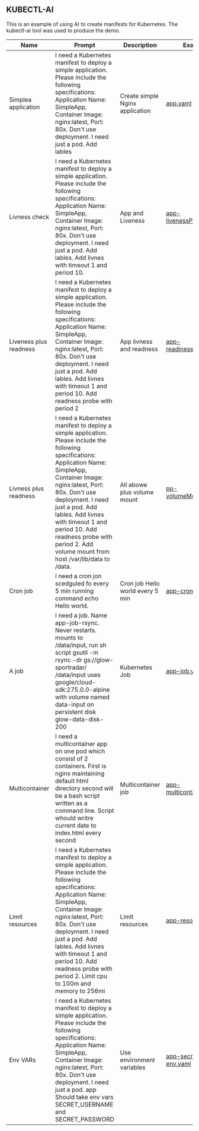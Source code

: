 
## KUBECTL-AI
This is an example of using AI to create manifests for Kubernetes. The kubectl-ai tool was used to produce the demo.


| Name                  | Prompt                                                    | Description                | Example  |
|-----------------------|-----------------------------------------------------------|----------------------------|----------|
| Simplea application   | I need a Kubernetes manifest to deploy a simple application. Please include the following specifications: Application Name: SimpleApp, Container Image: nginx:latest, Port: 80x. Don\'t use deployment. I need just a pod. Add lables | Create simple Nginx application | [app.yaml](https://github.com/andrii-sosiuk/DEVOPS101-w5-t3/raw/main/yaml/app.yaml) |
| Livness check | I need a Kubernetes manifest to deploy a simple application. Please include the following specifications: Application Name: SimpleApp, Container Image: nginx:latest, Port: 80x. Don\'t use deployment. I need just a pod. Add lables. Add livnes with timeout 1 and period 10. | App and Liveness | [app-livenessProbe.yaml](https://github.com/andrii-sosiuk/DEVOPS101-w5-t3/raw/main/yaml/app-livenessProbe.yaml) |
| Liveness plus readness | I need a Kubernetes manifest to deploy a simple application. Please include the following specifications: Application Name: SimpleApp, Container Image: nginx:latest, Port: 80x. Don\'t use deployment. I need just a pod. Add lables. Add livnes with timeout 1 and period 10. Add readness probe with period 2 | App livness and readness | [app-readinessProbe.yaml](https://github.com/andrii-sosiuk/DEVOPS101-w5-t3/raw/main/yaml/app-readinessProbe.yaml) |
| Livness plus readness | I need a Kubernetes manifest to deploy a simple application. Please include the following specifications: Application Name: SimpleApp, Container Image: nginx:latest, Port: 80x. Don\'t use deployment. I need just a pod. Add lables. Add livnes with timeout 1 and period 10. Add readness probe with period 2. Add volume mount from host /var/lib/data to /data. | All abowe plus volume mount | [pp-volumeMounts.yaml](https://github.com/andrii-sosiuk/DEVOPS101-w5-t3/raw/main/yaml/https://github.com/andrii-sosiuk/DEVOPS101-w5-t3/blob/main/yaml/app-volumeMounts.yaml) |
| Cron job | I need a cron jon scedguled fo every 5 min running command echo Hello world. | Cron job Hello world every 5 min | [app-cronjob.yaml](https://github.com/andrii-sosiuk/DEVOPS101-w5-t3/raw/main/yaml/app-cronjob.yaml) |
| A job | I need a job. Name app-job-rsync. Never restarts. mounts to /data/input, run sh script gsutil -m rsync -dr gs://glow-sportradar/ /data/input uses google/cloud-sdk:275.0.0-alpine with volume named data-input on persistent disk glow-data-disk-200 | Kubernetes Job | [app-job.yaml](https://github.com/andrii-sosiuk/DEVOPS101-w5-t3/raw/main/yaml/app-job.yaml) |
| Multicontainer | I need a multicontainer app on one pod which consist of 2 containers. First is nginx maintaining default html directory second will be a bash script written as a command line. Script whould writre current date to index.html every second | Multicontainer job | [app-multicontainer.yaml](https://github.com/andrii-sosiuk/DEVOPS101-w5-t3/raw/main/yaml/app-multicontainer.yaml) |
| Limit resources | I need a Kubernetes manifest to deploy a simple application. Please include the following specifications: Application Name: SimpleApp, Container Image: nginx:latest, Port: 80x. Don\'t use deployment. I need just a pod. Add lables. Add livnes with timeout 1 and period 10. Add readness probe with period 2. Limit cpu to 100m and memory to 256mi | Limit resources | [app-resources.yaml](https://github.com/andrii-sosiuk/DEVOPS101-w5-t3/raw/main/yaml/app-resources.yaml) |
| Env VARs | I need a Kubernetes manifest to deploy a simple application. Please include the following specifications: Application Name: SimpleApp, Container Image: nginx:latest, Port: 80x. Don\'t use deployment. I need just a pod. app Should take env vars SECRET_USERNAME and SECRET_PASSWORD | Use environment variables | [app-secret-env.yaml](https://github.com/andrii-sosiuk/DEVOPS101-w5-t3/raw/main/yaml/app-secret-env.yaml) |

